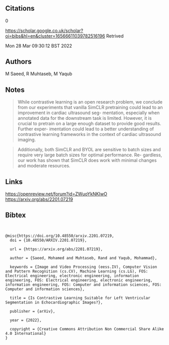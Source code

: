 # 
## Citations
0

https://scholar.google.co.uk/scholar?oi=bibs&hl=en&cluster=16566611039782516196
Retrived

Mon 28 Mar 09:30:12 BST 2022


## Authors 
M Saeed, R Muhtaseb, M Yaqub 


## Notes

> While contrastive learning is an open research problem, we conclude from our experiments
that vanilla SimCLR pretraining could lead to an improvement in cardiac ultrasound seg-
mentation, especially when annotated data for the downstream task is limited. However,
it is crucial to pretrain on a large enough dataset to provide good results. Further exper-
imentation could lead to a better understanding of contrastive learning frameworks in the
context of cardiac ultrasound imaging. 

>Additionally, both SimCLR and BYOL
are sensitive to batch sizes and require very large batch sizes for optimal performance. Re-
gardless, our work has shown that SimCLR does work with minimal changes and moderate
resources.

## Links 

https://openreview.net/forum?id=ZWuoYkNKIwO
https://arxiv.org/abs/2201.07219


## Bibtex 

```


@misc{https://doi.org/10.48550/arxiv.2201.07219,
  doi = {10.48550/ARXIV.2201.07219},
  
  url = {https://arxiv.org/abs/2201.07219},
  
  author = {Saeed, Mohamed and Muhtaseb, Rand and Yaqub, Mohammad},
  
  keywords = {Image and Video Processing (eess.IV), Computer Vision and Pattern Recognition (cs.CV), Machine Learning (cs.LG), FOS: Electrical engineering, electronic engineering, information engineering, FOS: Electrical engineering, electronic engineering, information engineering, FOS: Computer and information sciences, FOS: Computer and information sciences},
  
  title = {Is Contrastive Learning Suitable for Left Ventricular Segmentation in Echocardiographic Images?},
  
  publisher = {arXiv},
  
  year = {2022},
  
  copyright = {Creative Commons Attribution Non Commercial Share Alike 4.0 International}
}

```


